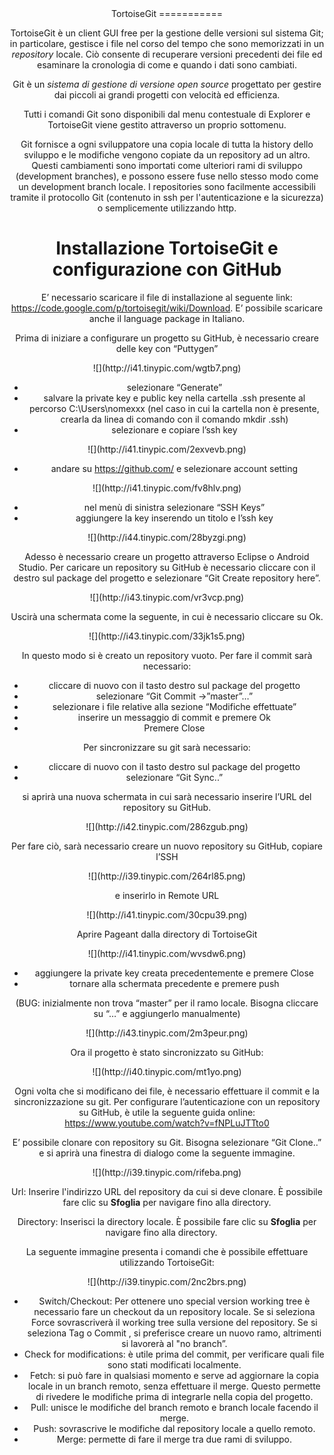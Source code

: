 <center>TortoiseGit
===========

TortoiseGit è un client GUI free per la gestione delle versioni sul sistema Git; in particolare, gestisce i file nel corso del tempo che sono memorizzati in un *repository* locale. Ciò consente di recuperare versioni precedenti dei file ed esaminare la cronologia di come e quando i dati sono cambiati.
 
Git è un *sistema di gestione di versione open source* progettato per gestire dai piccoli ai grandi progetti con velocità ed efficienza. 

Tutti i comandi Git sono disponibili dal menu contestuale di Explorer e TortoiseGit viene gestito attraverso un proprio sottomenu.

Git fornisce a ogni sviluppatore una copia locale di tutta la history dello sviluppo e le modifiche vengono copiate da un repository ad un altro. Questi cambiamenti sono importati come ulteriori rami di sviluppo (development branches), e possono essere fuse nello stesso modo come un development branch locale. I repositories sono facilmente accessibili tramite il protocollo Git (contenuto in ssh per l'autenticazione e la sicurezza) o semplicemente utilizzando http.

Installazione TortoiseGit e configurazione con GitHub
================================================

E’ necessario scaricare il file di installazione al seguente link: <https://code.google.com/p/tortoisegit/wiki/Download>. E’ possibile scaricare anche il language package in Italiano.

Prima di iniziare a configurare un progetto su GitHub, è necessario creare delle key con “Puttygen”

<p align=center>![](http://i41.tinypic.com/wgtb7.png)

 
*	selezionare “Generate”
*	salvare la private key e public key nella cartella .ssh presente al percorso C:\Users\nomexxx (nel caso in cui la cartella non è presente, crearla da linea di comando con il comando mkdir .ssh)
*	selezionare e copiare l’ssh key
 
<p align=center>![](http://i41.tinypic.com/2exvevb.png)


*	andare su <https://github.com/> e selezionare account setting

<p align=center>![](http://i41.tinypic.com/fv8hlv.png)
 
*	nel menù di sinistra selezionare “SSH Keys”
*	aggiungere la key inserendo un titolo e l’ssh key
 
<p align=center>![](http://i44.tinypic.com/28byzgi.png)



Adesso è necessario creare un progetto attraverso Eclipse o Android Studio. Per caricare un repository su GitHub è necessario cliccare con il destro sul package del progetto e selezionare “Git Create repository here”.

<p align=center>![](http://i43.tinypic.com/vr3vcp.png)

 
Uscirà una schermata come la seguente, in cui è necessario cliccare su Ok.

<p align=center>![](http://i43.tinypic.com/33jk1s5.png)

 
In questo modo si è creato un repository vuoto. 
Per fare il commit sarà necessario: 

*	cliccare di nuovo con il tasto destro sul package del progetto
*	selezionare “Git Commit ->”master”…”
*	selezionare i file relative alla sezione “Modifiche effettuate” 
*	inserire un messaggio di commit e premere Ok
*	Premere Close

Per sincronizzare su git sarà necessario:

*	cliccare di nuovo con il tasto destro sul package del progetto
*	selezionare “Git Sync..”

si aprirà una nuova schermata in cui sarà necessario inserire l’URL del repository su GitHub.
 
<p align=center>![](http://i42.tinypic.com/286zgub.png)


Per fare ciò, sarà necessario creare un nuovo repository su GitHub, copiare l’SSH
 
<p align=center>![](http://i39.tinypic.com/264rl85.png)

e inserirlo in Remote URL
<p align=center>![](http://i41.tinypic.com/30cpu39.png)

 

Aprire Pageant dalla directory di TortoiseGit
 

<p align=center>![](http://i41.tinypic.com/wvsdw6.png)

*	aggiungere la private key creata precedentemente e premere Close
*	tornare alla schermata precedente e premere push

(BUG: inizialmente non trova “master” per il ramo locale. Bisogna cliccare su “…” e aggiungerlo manualmente)


<p align=center>![](http://i43.tinypic.com/2m3peur.png)

 
Ora il progetto è stato sincronizzato su GitHub:
 


<p align=center>![](http://i40.tinypic.com/mt1yo.png)

Ogni volta che si modificano dei file, è necessario effettuare il commit e la sincronizzazione su git.
Per configurare l’autenticazione con un repository su GitHub, è utile la seguente guida online: <https://www.youtube.com/watch?v=fNPLuJTTto0>

E’ possibile clonare con repository su Git. Bisogna selezionare “Git Clone..” e si aprirà una finestra di dialogo come la seguente immagine. 
 

<p align=center>![](http://i39.tinypic.com/rifeba.png)


Url: Inserire l'indirizzo URL del repository da cui si deve clonare. È possibile fare clic su **Sfoglia** per navigare fino alla directory.

Directory: Inserisci la directory locale. È possibile fare clic su **Sfoglia** per navigare fino alla directory.
 


La seguente immagine presenta i comandi che è possibile effettuare utilizzando TortoiseGit:


<p align=center>![](http://i39.tinypic.com/2nc2brs.png)

 
*	Switch/Checkout: Per ottenere uno special version working tree è necessario fare un checkout da un repository locale. Se si seleziona Force sovrascriverà il working tree sulla versione del repository.  Se si seleziona Tag o Commit , si preferisce creare un nuovo ramo, altrimenti si lavorerà al "no branch”.
*	Check for modifications: è utile prima del commit, per verificare quali file sono stati modificati localmente.
*	Fetch: si può fare in qualsiasi momento e serve ad aggiornare la copia locale in un branch remoto, senza effettuare il merge. Questo permette di rivedere le modifiche  prima di integrarle nella copia del progetto.
*	Pull: unisce le modifiche del branch remoto e branch locale facendo il merge.
*	Push: sovrascrive le modifiche dal repository locale a quello remoto. 
*	Merge: permette di fare il merge tra due rami di sviluppo.